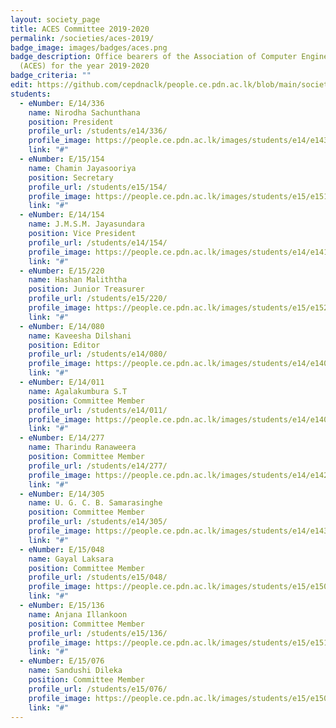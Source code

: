 ```yaml
---
layout: society_page
title: ACES Committee 2019-2020
permalink: /societies/aces-2019/
badge_image: images/badges/aces.png
badge_description: Office bearers of the Association of Computer Engineering Students
  (ACES) for the year 2019-2020
badge_criteria: ""
edit: https://github.com/cepdnaclk/people.ce.pdn.ac.lk/blob/main/societies/aces-2019
students:
  - eNumber: E/14/336
    name: Nirodha Sachunthana
    position: President
    profile_url: /students/e14/336/
    profile_image: https://people.ce.pdn.ac.lk/images/students/e14/e14336.jpg
    link: "#"
  - eNumber: E/15/154
    name: Chamin Jayasooriya
    position: Secretary
    profile_url: /students/e15/154/
    profile_image: https://people.ce.pdn.ac.lk/images/students/e15/e15154.jpg
    link: "#"
  - eNumber: E/14/154
    name: J.M.S.M. Jayasundara
    position: Vice President
    profile_url: /students/e14/154/
    profile_image: https://people.ce.pdn.ac.lk/images/students/e14/e14154.jpg
    link: "#"
  - eNumber: E/15/220
    name: Hashan Maliththa
    position: Junior Treasurer
    profile_url: /students/e15/220/
    profile_image: https://people.ce.pdn.ac.lk/images/students/e15/e15220.jpg
    link: "#"
  - eNumber: E/14/080
    name: Kaveesha Dilshani
    position: Editor
    profile_url: /students/e14/080/
    profile_image: https://people.ce.pdn.ac.lk/images/students/e14/e14080.jpg
    link: "#"
  - eNumber: E/14/011
    name: Agalakumbura S.T
    position: Committee Member
    profile_url: /students/e14/011/
    profile_image: https://people.ce.pdn.ac.lk/images/students/e14/e14011.jpg
    link: "#"
  - eNumber: E/14/277
    name: Tharindu Ranaweera
    position: Committee Member
    profile_url: /students/e14/277/
    profile_image: https://people.ce.pdn.ac.lk/images/students/e14/e14277.jpg
    link: "#"
  - eNumber: E/14/305
    name: U. G. C. B. Samarasinghe
    position: Committee Member
    profile_url: /students/e14/305/
    profile_image: https://people.ce.pdn.ac.lk/images/students/e14/e14305.jpg
    link: "#"
  - eNumber: E/15/048
    name: Gayal Laksara
    position: Committee Member
    profile_url: /students/e15/048/
    profile_image: https://people.ce.pdn.ac.lk/images/students/e15/e15048.jpg
    link: "#"
  - eNumber: E/15/136
    name: Anjana Illankoon
    position: Committee Member
    profile_url: /students/e15/136/
    profile_image: https://people.ce.pdn.ac.lk/images/students/e15/e15136.jpg
    link: "#"
  - eNumber: E/15/076
    name: Sandushi Dileka
    position: Committee Member
    profile_url: /students/e15/076/
    profile_image: https://people.ce.pdn.ac.lk/images/students/e15/e15076.jpg
    link: "#"
---
```

